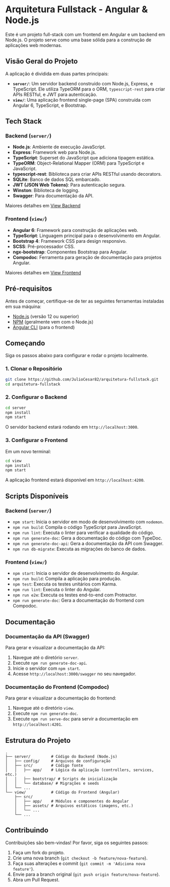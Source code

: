 # Arquitetura Fullstack - Angular & Node.js

Este é um projeto full-stack com um frontend em Angular e um backend em Node.js. O projeto serve como uma base sólida para a construção de aplicações web modernas.

## Visão Geral do Projeto

A aplicação é dividida em duas partes principais:

*   **`server/`**: Um servidor backend construído com Node.js, Express, e TypeScript. Ele utiliza TypeORM para o ORM, `typescript-rest` para criar APIs RESTful, e JWT para autenticação.
*   **`view/`**: Uma aplicação frontend single-page (SPA) construída com Angular 6, TypeScript, e Bootstrap.

## Tech Stack

### Backend (`server/`)

*   **Node.js**: Ambiente de execução JavaScript.
*   **Express**: Framework web para Node.js.
*   **TypeScript**: Superset do JavaScript que adiciona tipagem estática.
*   **TypeORM**: Object-Relational Mapper (ORM) para TypeScript e JavaScript.
*   **typescript-rest**: Biblioteca para criar APIs RESTful usando decorators.
*   **SQLite**: Banco de dados SQL embarcado.
*   **JWT (JSON Web Tokens)**: Para autenticação segura.
*   **Winston**: Biblioteca de logging.
*   **Swagger**: Para documentação da API.

Maiores detalhes em [View Backend](server/README.md)


### Frontend (`view/`)

*   **Angular 6**: Framework para construção de aplicações web.
*   **TypeScript**: Linguagem principal para o desenvolvimento em Angular.
*   **Bootstrap 4**: Framework CSS para design responsivo.
*   **SCSS**: Pré-processador CSS.
*   **ngx-bootstrap**: Componentes Bootstrap para Angular.
*   **Compodoc**: Ferramenta para geração de documentação para projetos Angular.

Maiores detalhes em [View Frontend](view/README.md)

## Pré-requisitos

Antes de começar, certifique-se de ter as seguintes ferramentas instaladas em sua máquina:

*   [Node.js](https://nodejs.org/) (versão 12 ou superior)
*   [NPM](https://www.npmjs.com/) (geralmente vem com o Node.js)
*   [Angular CLI](https://angular.io/cli) (para o frontend)

## Começando

Siga os passos abaixo para configurar e rodar o projeto localmente.

### 1. Clonar o Repositório

```bash
git clone https://github.com/JulioCesar82/arquitetura-fullstack.git
cd arquitetura-fullstack
```

### 2. Configurar o Backend

```bash
cd server
npm install
npm start
```

O servidor backend estará rodando em `http://localhost:3000`.

### 3. Configurar o Frontend

Em um novo terminal:

```bash
cd view
npm install
npm start
```

A aplicação frontend estará disponível em `http://localhost:4200`.

## Scripts Disponíveis

### Backend (`server/`)

*   `npm start`: Inicia o servidor em modo de desenvolvimento com `nodemon`.
*   `npm run build`: Compila o código TypeScript para JavaScript.
*   `npm run lint`: Executa o linter para verificar a qualidade do código.
*   `npm run generate-doc`: Gera a documentação do código com TypeDoc.
*   `npm run generate-doc-api`: Gera a documentação da API com Swagger.
*   `npm run db-migrate`: Executa as migrações do banco de dados.

### Frontend (`view/`)

*   `npm start`: Inicia o servidor de desenvolvimento do Angular.
*   `npm run build`: Compila a aplicação para produção.
*   `npm test`: Executa os testes unitários com Karma.
*   `npm run lint`: Executa o linter do Angular.
*   `npm run e2e`: Executa os testes end-to-end com Protractor.
*   `npm run generate-doc`: Gera a documentação do frontend com Compodoc.

## Documentação

### Documentação da API (Swagger)

Para gerar e visualizar a documentação da API:

1.  Navegue até o diretório `server`.
2.  Execute `npm run generate-doc-api`.
3.  Inicie o servidor com `npm start`.
4.  Acesse `http://localhost:3000/swagger` no seu navegador.

### Documentação do Frontend (Compodoc)

Para gerar e visualizar a documentação do frontend:

1.  Navegue até o diretório `view`.
2.  Execute `npm run generate-doc`.
3.  Execute `npm run serve-doc` para servir a documentação em `http://localhost:4201`.

## Estrutura do Projeto

```
.
├── server/         # Código do Backend (Node.js)
│   ├── config/     # Arquivos de configuração
│   ├── src/        # Código fonte
│   │   ├── app/    # Lógica da aplicação (controllers, services, etc.)
│   │   ├── bootstrap/ # Scripts de inicialização
│   │   └── database/ # Migrações e seeds
│   └── ...
└── view/           # Código do Frontend (Angular)
    ├── src/
    │   ├── app/    # Módulos e componentes do Angular
    │   ├── assets/ # Arquivos estáticos (imagens, etc.)
    │   └── ...
    └── ...
```

## Contribuindo

Contribuições são bem-vindas! Por favor, siga os seguintes passos:

1.  Faça um fork do projeto.
2.  Crie uma nova branch (`git checkout -b feature/nova-feature`).
3.  Faça suas alterações e commit (`git commit -m 'Adiciona nova feature'`).
4.  Envie para a branch original (`git push origin feature/nova-feature`).
5.  Abra um Pull Request.
